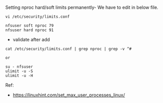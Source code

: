 Setting nproc hard/soft limits permanently- We have to edit in below file.
```
vi /etc/security/limits.conf

nfsuser soft nproc 79
nfsuser hard nproc 91
```
* validate after add
```
cat /etc/security/limits.conf | grep nproc | grep -v ^#

or

su - nfsuser
ulimit -u -S
ulimit -u -H
```

Ref:
* https://linuxhint.com/set_max_user_processes_linux/
